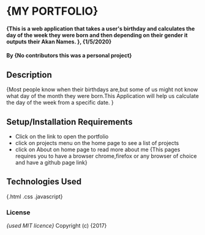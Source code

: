 # {MY PORTFOLIO}
#### {This is a web application that takes a user's birthday and calculates the day of the week they were born and then depending on their gender it outputs their Akan Names. }, {1/5/2020}
#### By **{No contributors this was a personal project}**
## Description
{Most people know when their birthdays are,but some of us might not know what day of the month they were born.This Application will help us calculate the day of the week from a specific date.  }
## Setup/Installation Requirements
* Click on the link to open the portfolio
* click on projects menu on the home page to see a list of projects
* click on About on home page to read more about me
{This pages requires you to have a browser chrome,firefox or any browser of choice and have a github page link}
## Technologies Used
{.html
 .css
 .javascript}
### License
*{used MIT licence}*
Copyright (c) {2017}